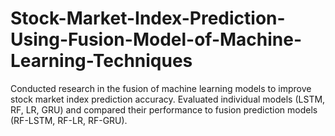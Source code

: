 # Stock-Market-Index-Prediction-Using-Fusion-Model-of-Machine-Learning-Techniques
Conducted research in the fusion of machine learning models to improve stock market index prediction accuracy. Evaluated individual models (LSTM, RF, LR, GRU) and compared their performance to fusion prediction models (RF-LSTM, RF-LR, RF-GRU).
